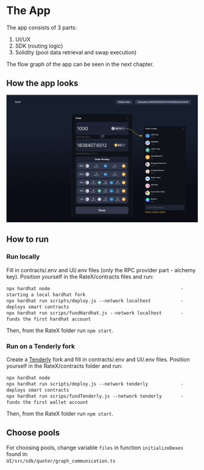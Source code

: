# The App
The app consists of 3 parts:
1. UI/UX
2. SDK (routing logic)
3. Solidity (pool data retrieval and swap execution)

The flow graph of the app can be seen in the next chapter.

## How the app looks
<div style="flex: 1;">
    <img src="images/ui.png"
         alt="Sql to Mongo parser"
         style="max-width: 100%;" />
  </div>

## How to run

### Run locally
Fill in contracts/.env and UI/.env files (only the RPC provider part - alchemy key).
Position yourself in the RateX/contracts files and run:
```
npx hardhat node                                                - starting a local hardhat fork
npx hardhat run scripts/deploy.js --network localhost           - deploys smart contracts
npx hardhat run scrips/fundHardhat.js --network localhost       - funds the first hardhat account
```
Then, from the RateX folder run `npm start`.

### Run on a Tenderly fork
Create a [Tenderly](https://tenderly.co/) fork and fill in contracts/.env and UI/.env files.
Position yourself in the RateX/contracts folder and run:
```
npx hardhat node
npx hardhat run scripts/deploy.js --network tenderly            - deploys smart contracts
npx hardhat run scrips/fundTenderly.js --network tenderly       - funds the first wallet account
```
Then, from the RateX folder run `npm start`.


## Choose pools

For choosing pools, change variable `files` in function `initializeDexes` found in: <br>
 `UI/src/sdk/quoter/graph_communication.ts`
